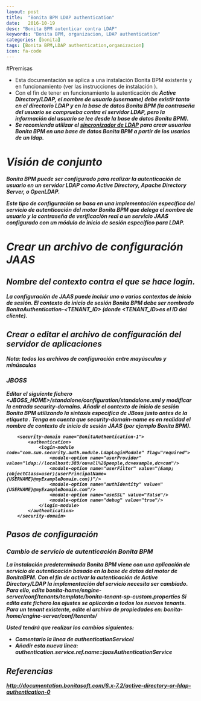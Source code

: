 ```yaml
---
layout: post
title:  "Bonita BPM LDAP authentication"
date:   2016-10-19
desc: "Bonita BPM autenticar contra LDAP"
keywords: "Bonita BPM, organizacion, LDAP authentication"
categories: [bonita]
tags: [Bonita BPM,LDAP authentication,organizacion] 
icon: fa-code
---
```


#Premisas

* Esta documentación se aplica a una instalación Bonita BPM existente y en funcionamiento (ver las instrucciones de instalación ).
* Con el fin de tener en funcionamiento la autenticación de <em><strong>Active Directory/LDAP<em><strong>, el nombre de usuario (<em><strong>username<em><strong>) debe existir tanto en el directorio LDAP y en la base de datos Bonita BPM (la contraseña del usuario se comprueba contra el servidor LDAP, pero la información del usuario se lee desde la base de datos Bonita BPM). 
* Se recomienda utilizar el [sincronizador de LDAP](https://javiermartinalonso.github.io/bonita/2016/10/19/bonita-LDAP-Synchronizer.html "sincronizador de LDAP") para crear usuarios Bonita BPM en una base de datos Bonita BPM a partir de los usarios de un ldap.

# Visión de conjunto

Bonita BPM puede ser configurado para realizar la autenticación de usuario en un <em>servidor LDAP como Active Directory, Apache Directory Server, o OpenLDAP</em>.

Este tipo de configuración se basa en una implementación específica del servicio de autenticación del motor Bonita BPM que delega el nombre de usuario y la contraseña de verificación real a un <em>servicio JAAS</em> configurado con un módulo de inicio de sesión específico para LDAP.

# Crear un archivo de configuración JAAS

## Nombre del contexto contra el que se hace login.

La configuración de JAAS puede incluir uno o varios contextos de inicio de sesión. El contexto de inicio de sesión Bonita BPM debe ser nombrado <em><strong>BonitaAuthentication-<TENANT_ID> (donde <TENANT_ID>es el ID del cliente)</em></strong>.

## Crear o editar el archivo de configuración del servidor de aplicaciones

Nota: todos los archivos de configuración entre mayúsculas y minúsculas

### JBOSS

Editar el siguiente fichero <em><strong><JBOSS_HOME>/standalone/configuration/standalone.xml</em></strong> y modificar la entrada <em><strong>security-domains</em></strong>.
Añadir el contexto de inicio de sesión Bonita BPM utilizando la sintaxis específica de JBoss justo antes de la etiqueta <em><strong></security-domains></em></strong>. 
Tenga en cuenta que <em><strong>security-domain-name</em></strong> es en realidad el nombre de contexto de inicio de sesión JAAS (por ejemplo Bonita BPM).



        <security-domain name="BonitaAuthentication-1">
            <authentication>
                <login-module code="com.sun.security.auth.module.LdapLoginModule" flag="required">
                    <module-option name="userProvider" value="ldap://localhost:389/ou=all%20people,dc=example,dc=com"/>
                    <module-option name="userFilter" value="(&amp;(objectClass=user)(userPrincipalName={USERNAME}@myExampleDomain.com))"/>
                    <module-option name="authIdentity" value="{USERNAME}@myExampleDomain.com"/>
                    <module-option name="useSSL" value="false"/>
                    <module-option name="debug" value="true"/>
                </login-module>
            </authentication>
        </security-domain>
		
		
## Pasos de configuración

### Cambio de servicio de autenticación Bonita BPM

La instalación predeterminada Bonita BPM viene con una aplicación de servicio de autenticación basado en la base de datos del motor de BonitaBPM. 
Con el fin de activar la autenticación de <strong>Active Directory/LDAP</strong> la implementación del servicio necesita ser cambiado. 
Para ello, edite <em><strong>bonita-home/engine-server/conf/tenants/template/bonita-tenant-sp-custom.properties</strong></em>
Si edita este fichero los ajustes se aplicarán a todos los nuevos tenants. Para un tenant existente, edite el archivo de propiedades en: <em><strong>bonita-home/engine-server/conf/tenants/<tenant-id></strong></em>

Usted tendrá que realizar los cambios siguientes:

* Comentario la linea de authenticationServicel
* Añadir esta nueva línea: <em><strong>authentication.service.ref.name=jaasAuthenticationService</em></strong>


## Referencias

http://documentation.bonitasoft.com/6.x-7.2/active-directory-or-ldap-authentication-0